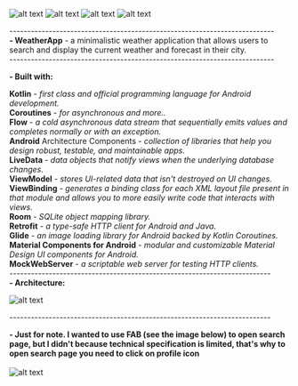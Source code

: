 ![alt text](https://github.com/Kasymbekov/WeatherApp/blob/master/extras/screen.png)
![alt text](https://github.com/Kasymbekov/WeatherApp/blob/master/extras/screen2.png)
![alt text](https://github.com/Kasymbekov/WeatherApp/blob/master/extras/screen3.png)
![alt text](https://github.com/Kasymbekov/WeatherApp/blob/master/extras/duringSearch.png)

--------------------------------------------------------------------------<br /> 
**- WeatherApp** - a minimalistic weather application that allows users to search and display the current weather and forecast in their city.<br /> 
--------------------------------------------------------------------------<br /> 

**- Built with:**<br />

**Kotlin** - _first class and official programming language for Android development._<br /> 
**Coroutines** - _for asynchronous and more.._<br /> 
**Flow** - _a cold asynchronous data stream that sequentially emits values and completes normally or with an exception._<br /> 
**Android** Architecture Components - _collection of libraries that help you design robust, testable, and maintainable apps._<br /> 
**LiveData** - _data objects that notify views when the underlying database changes._<br />
**ViewModel** - _stores UI-related data that isn't destroyed on UI changes._<br />
**ViewBinding** - _generates a binding class for each XML layout file present in that module and allows you to more easily write code that interacts with views._<br /> 
**Room** - _SQLite object mapping library._<br /> 
**Retrofit** - _a type-safe HTTP client for Android and Java._<br /> 
**Glide** - _an image loading library for Android backed by Kotlin Coroutines._<br /> 
**Material Components for Android** - _modular and customizable Material Design UI components for Android._<br /> 
**MockWebServer** - _a scriptable web server for testing HTTP clients._<br /> 
-------------------------------------------------------------------------<br /> 
 **- Architecture:**<br /> 

![alt text](https://github.com/Kasymbekov/WeatherApp/blob/master/extras/mvvm.png)

-------------------------------------------------------------------------<br /> 

 **- Just for note. I wanted to use FAB (see the image below) to open search page, but I didn't because technical specification is limited, that's why to open search page you need to click on profile icon**<br /> <br /> 
 ![alt text](https://github.com/Kasymbekov/WeatherApp/blob/master/extras/withFAB.png)
